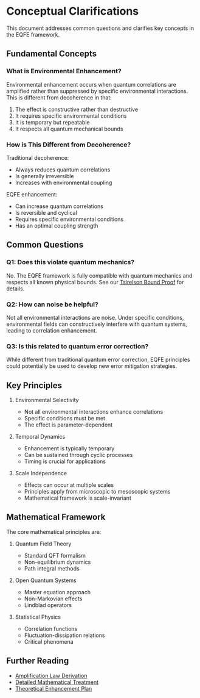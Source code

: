 # Conceptual Clarifications

This document addresses common questions and clarifies key concepts in the EQFE framework.

## Fundamental Concepts

### What is Environmental Enhancement?

Environmental enhancement occurs when quantum correlations are amplified rather than suppressed by specific environmental interactions. This is different from decoherence in that:

1. The effect is constructive rather than destructive
2. It requires specific environmental conditions
3. It is temporary but repeatable
4. It respects all quantum mechanical bounds

### How is This Different from Decoherence?

Traditional decoherence:
- Always reduces quantum correlations
- Is generally irreversible
- Increases with environmental coupling

EQFE enhancement:
- Can increase quantum correlations
- Is reversible and cyclical
- Requires specific environmental conditions
- Has an optimal coupling strength

## Common Questions

### Q1: Does this violate quantum mechanics?

No. The EQFE framework is fully compatible with quantum mechanics and respects all known physical bounds. See our [Tsirelson Bound Proof](tsirelson_bound_proof.html) for details.

### Q2: How can noise be helpful?

Not all environmental interactions are noise. Under specific conditions, environmental fields can constructively interfere with quantum systems, leading to correlation enhancement.

### Q3: Is this related to quantum error correction?

While different from traditional quantum error correction, EQFE principles could potentially be used to develop new error mitigation strategies.

## Key Principles

1. Environmental Selectivity
   - Not all environmental interactions enhance correlations
   - Specific conditions must be met
   - The effect is parameter-dependent

2. Temporal Dynamics
   - Enhancement is typically temporary
   - Can be sustained through cyclic processes
   - Timing is crucial for applications

3. Scale Independence
   - Effects can occur at multiple scales
   - Principles apply from microscopic to mesoscopic systems
   - Mathematical framework is scale-invariant

## Mathematical Framework

The core mathematical principles are:

1. Quantum Field Theory
   - Standard QFT formalism
   - Non-equilibrium dynamics
   - Path integral methods

2. Open Quantum Systems
   - Master equation approach
   - Non-Markovian effects
   - Lindblad operators

3. Statistical Physics
   - Correlation functions
   - Fluctuation-dissipation relations
   - Critical phenomena

## Further Reading

- [Amplification Law Derivation](amplification_law_derivation.html)
- [Detailed Mathematical Treatment](detailed_amplification_derivation.html)
- [Theoretical Enhancement Plan](theoretical_enhancement_plan.html)

